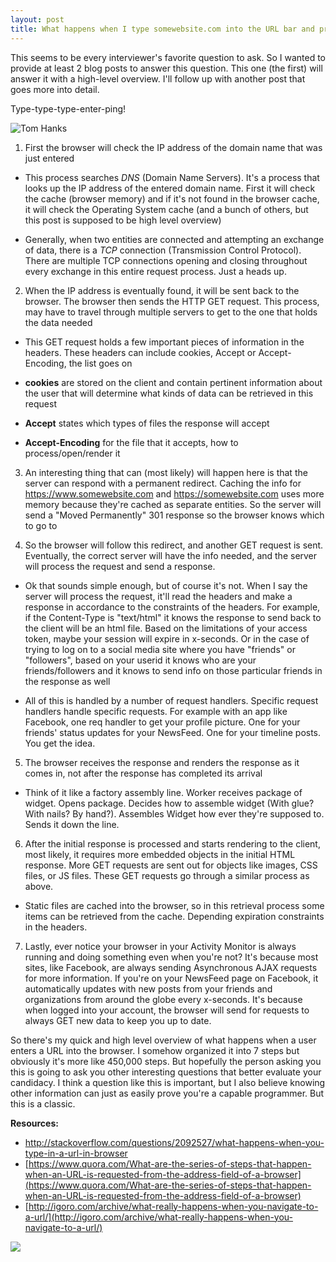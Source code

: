 ```yaml
---
layout: post
title: What happens when I type somewebsite.com into the URL bar and press enter?
---
```


This seems to be every interviewer's favorite question to ask. So I wanted to provide at least 2 blog posts to answer this question. This one (the first) will answer it with a high-level overview. I'll follow up with another post that goes more into detail.

Type-type-type-enter-ping!

![Tom Hanks](http://www.reactiongifs.com/r/tmhnks.gif)

1) First the browser will check the IP address of the domain name that was just entered

  - This process searches *DNS* (Domain Name Servers). It's a process that looks up the IP address of the entered domain name. First it will check the cache (browser memory) and if it's not found in the browser cache, it will check the Operating System cache (and a bunch of others, but this post is supposed to be high level overview)

  - Generally, when two entities are connected and attempting an exchange of data, there is a *TCP* connection (Transmission Control Protocol). There are multiple TCP connections opening and closing throughout every exchange in this entire request process. Just a heads up.

2) When the IP address is eventually found, it will be sent back to the browser. The browser then sends the HTTP GET request. This process, may have to travel through multiple servers to get to the one that holds the data needed

  - This GET request holds a few important pieces of information in the headers. These headers can include cookies, Accept or Accept-Encoding, the list goes on

  - <strong>cookies</strong> are stored on the client and contain pertinent information about the user that will determine what kinds of data can be retrieved in this request

  - <strong>Accept</strong> states which types of files the response will accept

  - <strong>Accept-Encoding</strong> for the file that it accepts, how to process/open/render it

3) An interesting thing that can (most likely) will happen here is that the server can respond with a permanent redirect. Caching the info for https://www.somewebsite.com and https://somewebsite.com uses more memory because they're cached as separate entities. So the server will send a "Moved Permanently" 301 response so the browser knows which to go to

4) So the browser will follow this redirect, and another GET request is sent. Eventually, the correct server will have the info needed, and the server will process the request and send a response.

  - Ok that sounds simple enough, but of course it's not. When I say the server will process the request, it'll read the headers and make a response in accordance to the constraints of the headers. For example, if the Content-Type is "text/html" it knows the response to send back to the client will be an html file. Based on the limitations of your access token, maybe your session will expire in x-seconds. Or in the case of trying to log on to a social media site where you have "friends" or "followers", based on your userid it knows who are your friends/followers and it knows to send info on those particular friends in the response as well

  - All of this is handled by a number of request handlers. Specific request handlers handle specific requests. For example with an app like Facebook, one req handler to get your profile picture. One for your friends' status updates for your NewsFeed. One for your timeline posts. You get the idea.

5) The browser receives the response and renders the response as it comes in, not after the response has completed its arrival

  - Think of it like a factory assembly line. Worker receives package of widget. Opens package. Decides how to assemble widget (With glue? With nails? By hand?). Assembles Widget how ever they're supposed to. Sends it down the line.

6) After the initial response is processed and starts rendering to the client, most likely, it requires more embedded objects in the initial HTML response. More GET requests are sent out for objects like images, CSS files, or JS files. These GET requests go through a similar process as above.

  - Static files are cached into the browser, so in this retrieval process some items can be retrieved from the cache. Depending expiration constraints in the headers.

7) Lastly, ever notice your browser in your Activity Monitor is always running and doing something even when you're not? It's because most sites, like Facebook, are always sending Asynchronous AJAX requests for more information. If you're on your NewsFeed page on Facebook, it automatically updates with new posts from your friends and organizations from around the globe every x-seconds. It's because when logged into your account, the browser will send for requests to always GET new data to keep you up to date.



So there's my quick and high level overview of what happens when a user enters a URL into the browser. I somehow organized it into 7 steps but obviously it's more like 450,000 steps. But hopefully the person asking you this is going to ask you other interesting questions that better evaluate your candidacy. I think a question like this is important, but I also believe knowing other information can just as easily prove you're a capable programmer. But this is a classic.

<strong>Resources:</strong>


- [http://stackoverflow.com/questions/2092527/what-happens-when-you-type-in-a-url-in-browser
](http://stackoverflow.com/questions/2092527/what-happens-when-you-type-in-a-url-in-browser
)
- [https://www.quora.com/What-are-the-series-of-steps-that-happen-when-an-URL-is-requested-from-the-address-field-of-a-browser](https://www.quora.com/What-are-the-series-of-steps-that-happen-when-an-URL-is-requested-from-the-address-field-of-a-browser)
- [http://igoro.com/archive/what-really-happens-when-you-navigate-to-a-url/](http://igoro.com/archive/what-really-happens-when-you-navigate-to-a-url/)



![](http://i1.kym-cdn.com/photos/images/original/000/502/491/990.jpg)
